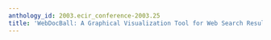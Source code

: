 ```yaml
---
anthology_id: 2003.ecir_conference-2003.25
title: 'WebDocBall: A Graphical Visualization Tool for Web Search Results'
---
```

